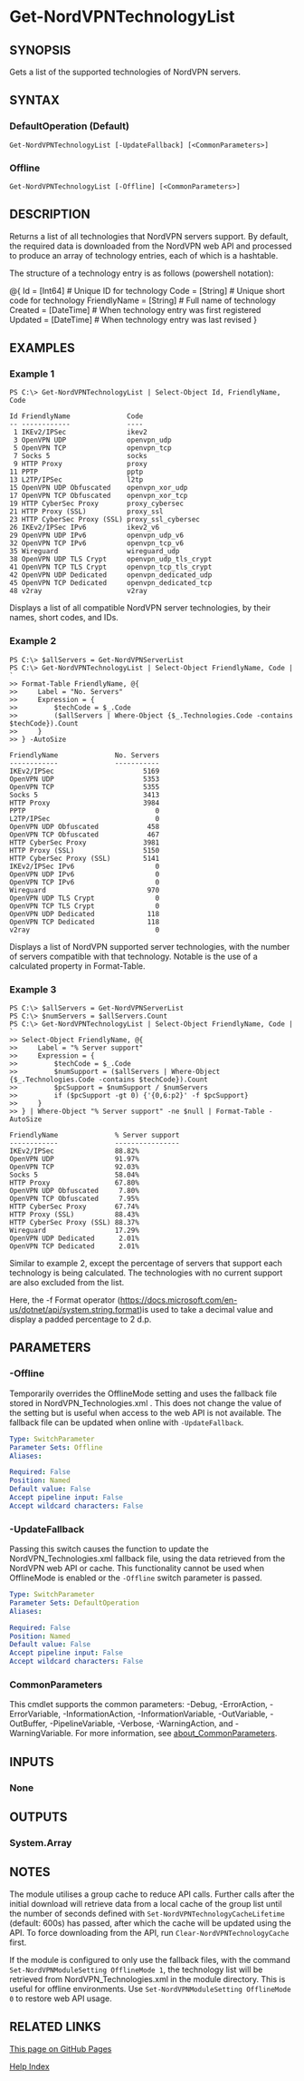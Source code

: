 ﻿---
external help file: NordVPN-Servers-help.xml
Module Name: NordVPN-Servers
online version: https://thefreeman193.github.io/NordVPN-Servers/Get-NordVPNTechnologyList.html
schema: 2.0.0
---

# Get-NordVPNTechnologyList

## SYNOPSIS
Gets a list of the supported technologies of NordVPN servers.

## SYNTAX

### DefaultOperation (Default)
```
Get-NordVPNTechnologyList [-UpdateFallback] [<CommonParameters>]
```

### Offline
```
Get-NordVPNTechnologyList [-Offline] [<CommonParameters>]
```

## DESCRIPTION
Returns a list of all technologies that NordVPN servers support.
By default, the required data is downloaded from the NordVPN web API and processed to produce an array of technology entries, each of which is a hashtable.

The structure of a technology entry is as follows (powershell notation):

@{
     Id           = \[Int64\] # Unique ID for technology
     Code         = \[String\] # Unique short code for technology
     FriendlyName = \[String\] # Full name of technology
     Created      = \[DateTime\] # When technology entry was first registered
     Updated      = \[DateTime\] # When technology entry was last revised
 }

## EXAMPLES

### Example 1
```
PS C:\> Get-NordVPNTechnologyList | Select-Object Id, FriendlyName, Code

Id FriendlyName              Code
-- ------------              ----
 1 IKEv2/IPSec               ikev2
 3 OpenVPN UDP               openvpn_udp
 5 OpenVPN TCP               openvpn_tcp
 7 Socks 5                   socks
 9 HTTP Proxy                proxy
11 PPTP                      pptp
13 L2TP/IPSec                l2tp
15 OpenVPN UDP Obfuscated    openvpn_xor_udp
17 OpenVPN TCP Obfuscated    openvpn_xor_tcp
19 HTTP CyberSec Proxy       proxy_cybersec
21 HTTP Proxy (SSL)          proxy_ssl
23 HTTP CyberSec Proxy (SSL) proxy_ssl_cybersec
26 IKEv2/IPSec IPv6          ikev2_v6
29 OpenVPN UDP IPv6          openvpn_udp_v6
32 OpenVPN TCP IPv6          openvpn_tcp_v6
35 Wireguard                 wireguard_udp
38 OpenVPN UDP TLS Crypt     openvpn_udp_tls_crypt
41 OpenVPN TCP TLS Crypt     openvpn_tcp_tls_crypt
42 OpenVPN UDP Dedicated     openvpn_dedicated_udp
45 OpenVPN TCP Dedicated     openvpn_dedicated_tcp
48 v2ray                     v2ray
```

Displays a list of all compatible NordVPN server technologies, by their names, short codes, and IDs.

### Example 2
```
PS C:\> $allServers = Get-NordVPNServerList
PS C:\> Get-NordVPNTechnologyList | Select-Object FriendlyName, Code | `
>> Format-Table FriendlyName, @{
>>     Label = "No. Servers"
>>     Expression = {
>>         $techCode = $_.Code
>>         ($allServers | Where-Object {$_.Technologies.Code -contains $techCode}).Count
>>     }
>> } -AutoSize

FriendlyName              No. Servers
------------              -----------
IKEv2/IPSec                      5169
OpenVPN UDP                      5353
OpenVPN TCP                      5355
Socks 5                          3413
HTTP Proxy                       3984
PPTP                                0
L2TP/IPSec                          0
OpenVPN UDP Obfuscated            458
OpenVPN TCP Obfuscated            467
HTTP CyberSec Proxy              3981
HTTP Proxy (SSL)                 5150
HTTP CyberSec Proxy (SSL)        5141
IKEv2/IPSec IPv6                    0
OpenVPN UDP IPv6                    0
OpenVPN TCP IPv6                    0
Wireguard                         970
OpenVPN UDP TLS Crypt               0
OpenVPN TCP TLS Crypt               0
OpenVPN UDP Dedicated             118
OpenVPN TCP Dedicated             118
v2ray                               0
```

Displays a list of NordVPN supported server technologies, with the number of servers compatible with that technology.
Notable is the use of a calculated property in Format-Table.

### Example 3
```
PS C:\> $allServers = Get-NordVPNServerList
PS C:\> $numServers = $allServers.Count
PS C:\> Get-NordVPNTechnologyList | Select-Object FriendlyName, Code | `
>> Select-Object FriendlyName, @{
>>     Label = "% Server support"
>>     Expression = {
>>         $techCode = $_.Code
>>         $numSupport = ($allServers | Where-Object {$_.Technologies.Code -contains $techCode}).Count
>>         $pcSupport = $numSupport / $numServers
>>         if ($pcSupport -gt 0) {'{0,6:p2}' -f $pcSupport}
>>     }
>> } | Where-Object "% Server support" -ne $null | Format-Table -AutoSize

FriendlyName              % Server support
------------              ----------------
IKEv2/IPSec               88.82%
OpenVPN UDP               91.97%
OpenVPN TCP               92.03%
Socks 5                   58.04%
HTTP Proxy                67.80%
OpenVPN UDP Obfuscated     7.80%
OpenVPN TCP Obfuscated     7.95%
HTTP CyberSec Proxy       67.74%
HTTP Proxy (SSL)          88.43%
HTTP CyberSec Proxy (SSL) 88.37%
Wireguard                 17.29%
OpenVPN UDP Dedicated      2.01%
OpenVPN TCP Dedicated      2.01%
```

Similar to example 2, except the percentage of servers that support each technology is being calculated.
The technologies with no current support are also excluded from the list.

Here, the -f Format operator (https://docs.microsoft.com/en-us/dotnet/api/system.string.format)is used to take a decimal value and display a padded percentage to 2 d.p.

## PARAMETERS

### -Offline
Temporarily overrides the OfflineMode setting and uses the fallback file stored in NordVPN_Technologies.xml .
This does not change the value of the setting but is useful when access to the web API is not available.
The fallback file can be updated when online with `-UpdateFallback`.

```yaml
Type: SwitchParameter
Parameter Sets: Offline
Aliases:

Required: False
Position: Named
Default value: False
Accept pipeline input: False
Accept wildcard characters: False
```

### -UpdateFallback
Passing this switch causes the function to update the NordVPN_Technologies.xml fallback file, using the data retrieved from the NordVPN web API or cache.
This functionality cannot be used when OfflineMode is enabled or the `-Offline` switch parameter is passed.

```yaml
Type: SwitchParameter
Parameter Sets: DefaultOperation
Aliases:

Required: False
Position: Named
Default value: False
Accept pipeline input: False
Accept wildcard characters: False
```

### CommonParameters
This cmdlet supports the common parameters: -Debug, -ErrorAction, -ErrorVariable, -InformationAction, -InformationVariable, -OutVariable, -OutBuffer, -PipelineVariable, -Verbose, -WarningAction, and -WarningVariable. For more information, see [about_CommonParameters](http://go.microsoft.com/fwlink/?LinkID=113216).

## INPUTS

### None
## OUTPUTS

### System.Array
## NOTES
The module utilises a group cache to reduce API calls.
Further calls after the initial download will retrieve data from a local cache of the group list until the number of seconds defined with `Set-NordVPNTechnologyCacheLifetime` (default: 600s) has passed, after which the cache will be updated using the API.
To force downloading from the API, run `Clear-NordVPNTechnologyCache` first.

If the module is configured to only use the fallback files, with the command `Set-NordVPNModuleSetting OfflineMode 1`, the technology list will be retrieved from NordVPN_Technologies.xml in the module directory.
This is useful for offline environments.
Use `Set-NordVPNModuleSetting OfflineMode 0` to restore web API usage.

## RELATED LINKS

[This page on GitHub Pages](https://thefreeman193.github.io/NordVPN-Servers/Get-NordVPNTechnologyList.html)

[Help Index]()
